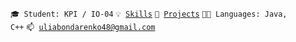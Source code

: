 <code>🎓 Student: KPI / IO-04</code>
<code>💡 [Skills](SKILLS.md)</code>
<code>🧻 [Projects](PROJECTS.md)</code>
<code>🧑‍💻 Languages: Java, C++</code>
<code>📫 [uliabondarenko48@gmail.com](mailto:uliabondarenko48@gmail.com)</code>
